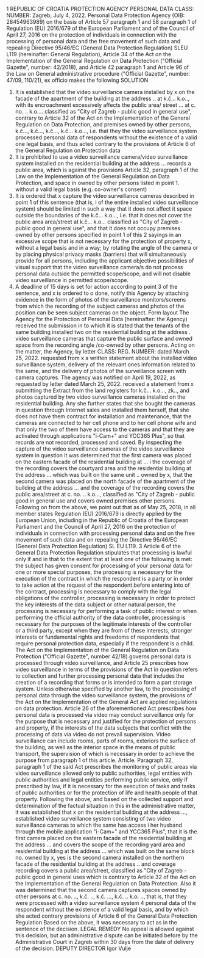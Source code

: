 1
REPUBLIC OF CROATIA
PROTECTION AGENCY
PERSONAL DATA
CLASS:
NUMBER:
Zagreb, July 4, 2022.
Personal Data Protection Agency (OIB: 28454963989) on the basis of Article 57 paragraph
1 and 58 paragraph 1 of Regulation (EU) 2016/679 of the European Parliament and of the Council of April 27, 2016 on
the protection of individuals in connection with the processing of personal data and the free movement of such data
and repealing Directive 95/46/EC (General Data Protection Regulation) SLEU L119
(hereinafter: General Regulation), Article 34 of the Act on the Implementation of the General Regulation on Data Protection
("Official Gazette", number: 42/2018), and Article 42 paragraph 1 and Article 96 of the Law on General
administrative procedure ("Official Gazette", number: 47/09, 110/21), ex officio makes
the following
SOLUTION
1. It is established that the video surveillance camera installed by x on the facade of the apartment
of the building at the address .. at k.č... k.o.., with its encroachment excessively affects the public
area/ street ... at c. no. .. k.o.... classified as "City of Zagreb - public good in general
use", contrary to Article 32 of the Act on the Implementation of the General Regulation on Data Protection, and
premises owned by other persons, k.č..., k.č..., k.č..., k.č... k.o..., i.e. that they
the video surveillance system processed personal data of respondents without the existence of a valid one
legal basis, and thus acted contrary to the provisions of Article 6 of the General Regulation on Protection
data
2. It is prohibited to use a video surveillance camera/video surveillance system installed
on the residential building at the address ... records a public area, which is against the provisions
Article 32, paragraph 1 of the Law on the Implementation of the General Regulation on Data Protection, and space in
owned by other persons listed in point 1. without a valid legal basis (e.g.
co-owner's consent)
3. It is ordered that x capture the video surveillance cameras described in point 1 of this sentence (that is, i
of the entire installed video surveillance system) should be limited in such a way that it does not affect it
space outside the boundaries of the k.č... k.o..., i.e. that it does not cover the public area
area/street at k.č... k.o... classified as "City of Zagreb - public good in general
use", and that it does not occupy premises owned by other persons specified in point 1 of this
2
sayings in an excessive scope that is not necessary for the protection of property x, without a legal basis
and in a way; by rotating the angle of the camera or by placing physical privacy masks
(barriers) that will simultaneously provide for all persons, including the applicant
objective possibilities of visual support that the video surveillance camera/s do not process
personal data outside the permitted scope/scope, and will not disable video surveillance in
permitted scope/scope.
4. A deadline of 15 days is set for action according to point 3 of the sentence, and x is ordered to o
done, notify this Agency by attaching evidence in the form of photos of the surveillance
monitors/screens from which the recording of the subject cameras and photos of the position can be seen
subject cameras on the object.
Form layout
The Agency for the Protection of Personal Data (hereinafter: the Agency) received the submission in
to which it is stated that the tenants of the same building installed two on the residential building at the address .
video surveillance cameras that capture the public surface and owned space from the recording angle
/co-owned by other persons.
Acting on the matter, the Agency, by letter CLASS: REG. NUMBER: dated March 25, 2022.
requested from x a written statement about the installed video surveillance system, delivery of the relevant ones
information related to the same, and the delivery of photos of the surveillance screen with camera captures.
The agency was notified on April 19, 2022, as requested by letter dated March 25, 2022.
received a statement from x submitting the Extract from the land registers for k.č... k.o...,
zk.., and photos captured by two video surveillance cameras installed on the residential building. Any
she further states that she bought the cameras in question through Internet sales and installed them herself, that she does not have them
contract for installation and maintenance, that the cameras are connected to her cell phone and to her cell phone
wife and that only the two of them have access to the cameras and that they are activated through applications
"i-Cam+" and YCC365 Plus", so that records are not recorded, processed and saved.
By inspecting the capture of the video surveillance cameras of the video surveillance system in question
it was determined that the first camera was placed on the eastern facade of the residential building at ... i
the coverage of the recording covers the courtyard area and the residential building at the address ... which was built
on the same unit .. owned by x, that the second camera was placed on the north facade of the apartment
of the building at the address ... and the coverage of the recording covers the public area/street at c. no. .. k.o...,
classified as "City of Zagreb - public good in general use and covers owned premises
other persons.
Following on from the above, we point out that as of May 25, 2018, in all member states
Regulation (EU) 2016/679 is directly applied by the European Union, including in the Republic of Croatia
of the European Parliament and the Council of April 27, 2016 on the protection of individuals in connection with processing
personal data and on the free movement of such data and on repealing the Directive
95/46/EC (General Data Protection Regulation) SL EU L119.
3
Article 6 of the General Data Protection Regulation stipulates that processing is lawful only if and in that
to the extent that at least one of the following is met: the subject has given consent for processing
of your personal data for one or more special purposes, the processing is necessary for the execution of the contract
in which the respondent is a party or in order to take action at the request of the respondent before entering into
of the contract, processing is necessary to comply with the legal obligations of the controller, processing is necessary
in order to protect the key interests of the data subject or other natural person, the processing is necessary for
performing a task of public interest or when performing the official authority of the data controller,
processing is necessary for the purposes of the legitimate interests of the controller or a third party, except when they are from
of these interests, stronger interests or fundamental rights and freedoms of respondents that require personal protection
data, especially if the respondent is a child.
The Act on the Implementation of the General Regulation on Data Protection ("Official Gazette", number 42/18) governs
personal data is processed through video surveillance, and Article 25 prescribes how
video surveillance in terms of the provisions of the Act in question refers to collection and further processing
personal data that includes the creation of a recording that forms or is intended to form a part
storage system. Unless otherwise specified by another law, to the processing of personal data
through the video surveillance system, the provisions of the Act on the Implementation of the General Act are applied
regulations on data protection.
Article 26 of the aforementioned Act prescribes how personal data is processed via video
may conduct surveillance only for the purpose that is necessary and justified for the protection of persons and property, if
the interests of the data subjects that conflict with the processing of data via video do not prevail
supervision. Video surveillance can include rooms, parts of rooms, exteriors
the surface of the building, as well as the interior space in the means of public transport, the supervision of which is necessary
in order to achieve the purpose from paragraph 1 of this article.
Article. Paragraph 32, paragraph 1 of the said Act prescribes the monitoring of public areas
via video surveillance allowed only to public authorities, legal entities with public
authorities and legal entities performing public service, only if prescribed by law,
if it is necessary for the execution of tasks and tasks of public authorities or for the protection of life and health
people of that property.
Following the above, and based on the collected support and determination of the factual situation in this
in the administrative matter, it was established that x on the residential building at the address ..., established
video surveillance system consisting of two video surveillance cameras to which the same has access i
her husband through the mobile application "i-Cam+" and YCC365 Plus", that it is the first camera
placed on the eastern facade of the residential building at the address ... and covers the scope of the recording
yard area and residential building at the address ... which was built on the same block no. owned by x, yes
is the second camera installed on the northern facade of the residential building at the address .. and coverage
recording covers a public area/street, classified as "City of Zagreb - public good in general
uses which is contrary to Article 32 of the Act on the Implementation of the General Regulation on Data Protection. Also
it was determined that the second camera captures spaces owned by other persons
at c. no. .., k.č. .., k.č. ..., k.č. .. k.o. .., that is, that they were processed with a video surveillance system
4
personal data of the respondent without the existence of a valid legal basis, and by which she acted contrary
provisions of Article 6 of the General Data Protection Regulation
Based on the above, it was necessary to act as in the sentence of the decision.
LEGAL REMEDY
No appeal is allowed against this decision, but an administrative dispute can be initiated before
by the Administrative Court in Zagreb within 30 days from the date of delivery of the decision.
DEPUTY DIRECTOR
Igor Vulje

